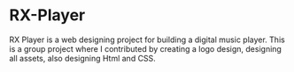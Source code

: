 # RX-Player

RX Player is a web designing project for building a digital music player. This is a group project where I contributed by creating a logo design, designing all assets, also designing Html and CSS.
